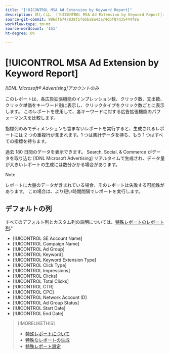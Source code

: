 ```yaml
---
title: "[!UICONTROL MSA Ad Extension by Keyword Report]"
description: 詳しくは、 [!UICONTROL MSA Ad Extension by Keyword Report].
source-git-commit: 906df6747838f5febba8a43a74dbf87d35444f8a
workflow-type: tm+mt
source-wordcount: '151'
ht-degree: 0%

---
```


# [!UICONTROL MSA Ad Extension by Keyword Report]

*[!DNL Microsoft® Advertising]アカウントのみ*

このレポートは、各広告拡張機能のインプレッション数、クリック数、支出数、クリック単価をキーワード別に表示し、クリックタイプをクリック数ごとに表示します。 このレポートを使用して、各キーワードに対する広告拡張機能のパフォーマンスを比較します。

指標列のみでディメンションも含まないレポートを実行すると、生成されるレポートには 2 つの重複行が含まれます。1 つは集計データを持ち、もう 1 つはすべての指標を持ちます。<!-- all metrics? -->

過去 180 日間のデータを表示できます。 Search, Social, &amp; Commerce がデータを取り込む [!DNL Microsoft Advertising] リアルタイムで生成され、データ量が大きいレポートの生成には数分かかる場合があります。

>[!NOTE]
>
>レポートに大量のデータが含まれている場合、そのレポートは失敗する可能性があります。 この場合は、より短い時間間隔でレポートを実行します。

## デフォルトの列

すべてのデフォルト列とカスタム列の説明については、[特殊レポートのレポート列](specialty-report-columns.md).&quot;

* [!UICONTROL SE Account Name]
* [!UICONTROL Campaign Name]
* [!UICONTROL Ad Group]
* [!UICONTROL Keyword]
* [!UICONTROL Keyword Extension Type]
* [!UICONTROL Click Type]
* [!UICONTROL Impressions]
* [!UICONTROL Clicks]
* [!UICONTROL Total Clicks]
* [!UICONTROL CTR]
* [!UICONTROL CPC]
* [!UICONTROL Network Account ID]
* [!UICONTROL Ad Group Status]
* [!UICONTROL Start Date]
* [!UICONTROL End Date]

>[!MORELIKETHIS]
>
>* [特殊レポートについて](specialty-report-about.md)
>* [特殊なレポートの生成](specialty-report-generate.md)
>* [特殊レポート設定](specialty-report-settings.md)
